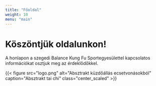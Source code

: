 ```yaml
---
title: "Főoldal"
weight: 10
menu: "main"
---
```

# Köszöntjük oldalunkon!


A honlapon a szegedi Balance Kung Fu Sportegyesülettel kapcsolatos információkat osztjuk meg az érdeklődőkkel.


{{< figure src="logo.png" alt="Absztrakt küzdőállás ecsetvonásokból" caption="Absztrakt tai chi" class="center_scaled" >}}
